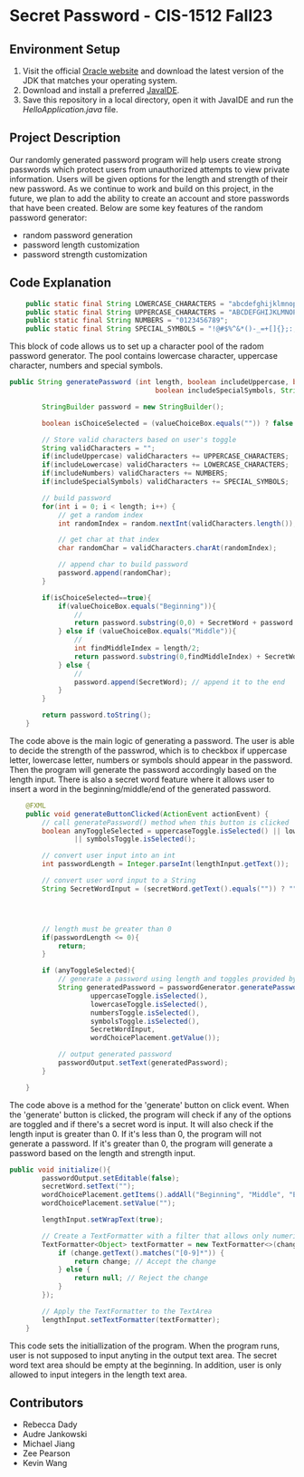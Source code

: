 # Secret Password - CIS-1512 Fall23

## Environment Setup
1. Visit the official [Oracle website](https://www.oracle.com/java/technologies/downloads/) and download the latest version of the JDK that matches your operating system.<br>
2. Download and install a preferred [JavaIDE](https://www.turing.com/blog/best-java-ides-and-editors/ "A list of javaIDE").<br>
3. Save this repository in a local directory, open it with JavaIDE and run the *HelloApplication.java* file.<br>

## Project Description
Our randomly generated password program will help users create strong passwords which protect users from unauthorized attempts to view private information. Users will be given options for the length and strength of their new password. As we continue to work and build on this project, in the future, we plan to add the ability to create an account and store passwords that have been created. Below are some key features of the random password generator: <br>
- random password generation
- password length customization
- password strength customization

## Code Explanation
```java
    public static final String LOWERCASE_CHARACTERS = "abcdefghijklmnopqrstuvwxyz";
    public static final String UPPERCASE_CHARACTERS = "ABCDEFGHIJKLMNOPQRSTUVWXYZ";
    public static final String NUMBERS = "0123456789";
    public static final String SPECIAL_SYMBOLS = "!@#$%^&*()-_=+[]{};:,.<>/?";
```
This block of code allows us to set up a character pool of the radom password generator. The pool contains lowercase character, uppercase character, numbers and special symbols.<br>

```java
public String generatePassword (int length, boolean includeUppercase, boolean includeLowercase, boolean includeNumbers,
                                    boolean includeSpecialSymbols, String SecretWord, String valueChoiceBox){

        StringBuilder password = new StringBuilder();

        boolean isChoiceSelected = (valueChoiceBox.equals("")) ? false : true;

        // Store valid characters based on user's toggle
        String validCharacters = "";
        if(includeUppercase) validCharacters += UPPERCASE_CHARACTERS;
        if(includeLowercase) validCharacters += LOWERCASE_CHARACTERS;
        if(includeNumbers) validCharacters += NUMBERS;
        if(includeSpecialSymbols) validCharacters += SPECIAL_SYMBOLS;

        // build password
        for(int i = 0; i < length; i++) {
            // get a random index
            int randomIndex = random.nextInt(validCharacters.length());

            // get char at that index
            char randomChar = validCharacters.charAt(randomIndex);

            // append char to build password
            password.append(randomChar);
        }

        if(isChoiceSelected==true){
            if(valueChoiceBox.equals("Beginning")){
                //
                return password.substring(0,0) + SecretWord + password.substring(0); // append at the beginning of the string
            } else if (valueChoiceBox.equals("Middle")){
                //
                int findMiddleIndex = length/2;
                return password.substring(0,findMiddleIndex) + SecretWord + password.substring(findMiddleIndex); // append at the middle of the string
            } else {
                //
                password.append(SecretWord); // append it to the end
            }
        }

        return password.toString();
    }
```
The code above is the main logic of generating a password. The user is able to decide the strength of the passwrod, which is to checkbox if uppercase letter, lowercase letter, numbers or symbols should appear in the password. Then the program will generate the password accordingly based on the length input. There is also a secret word feature where it allows user to insert a word in the beginning/middle/end of the generated password.<br>

```java
    @FXML
    public void generateButtonClicked(ActionEvent actionEvent) {
        // call generatePassword() method when this button is clicked
        boolean anyToggleSelected = uppercaseToggle.isSelected() || lowercaseToggle.isSelected() || numbersToggle.isSelected()
                || symbolsToggle.isSelected();

        // convert user input into an int
        int passwordLength = Integer.parseInt(lengthInput.getText());

        // convert user word input to a String
        String SecretWordInput = (secretWord.getText().equals("")) ? "" : secretWord.getText();




        // length must be greater than 0
        if(passwordLength <= 0){
            return;
        }

        if (anyToggleSelected){
            // generate a password using length and toggles provided by user
            String generatedPassword = passwordGenerator.generatePassword(passwordLength,
                    uppercaseToggle.isSelected(),
                    lowercaseToggle.isSelected(),
                    numbersToggle.isSelected(),
                    symbolsToggle.isSelected(),
                    SecretWordInput,
                    wordChoicePlacement.getValue());

            // output generated password
            passwordOutput.setText(generatedPassword);
        }

    }
```
The code above is a method for the 'generate' button on click event. When the 'generate' button is clicked, the program will check if any of the options are toggled and if there's a secret word is input. It will also check if the length input is greater than 0. If it's less than 0, the program will not generate a password. If it's greater than 0, the program will generate a password based on the length and strength input.

```java
public void initialize(){
        passwordOutput.setEditable(false);
        secretWord.setText("");
        wordChoicePlacement.getItems().addAll("Beginning", "Middle", "End");
        wordChoicePlacement.setValue("");

        lengthInput.setWrapText(true);

        // Create a TextFormatter with a filter that allows only numeric input
        TextFormatter<Object> textFormatter = new TextFormatter<>(change -> {
            if (change.getText().matches("[0-9]*")) {
                return change; // Accept the change
            } else {
                return null; // Reject the change
            }
        });

        // Apply the TextFormatter to the TextArea
        lengthInput.setTextFormatter(textFormatter);
    }
```
This code sets the initiallization of the program. When the program runs, user is not supposed to input anyting in the output text area. The secret word text area should be empty at the beginning. In addition, user is only allowed to input integers in the length text area.<br>

## Contributors
- Rebecca Dady
- Audre Jankowski
- Michael Jiang
- Zee Pearson
- Kevin Wang
